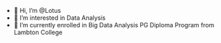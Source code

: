 - 👋 Hi, I’m @Lotus
- 👀 I’m interested in Data Analysis
- 🌱 I’m currently enrolled in  Big Data Analysis PG Diploma Program from Lambton College


<!---
its-Lotus/its-Lotus is a ✨ special ✨ repository because its `README.md` (this file) appears on your GitHub profile.
You can click the Preview link to take a look at your changes.
--->
